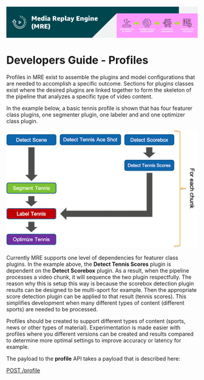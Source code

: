 [![Header](../assets/images/mre-header-1.png)](../../MRE-Developer-Guide.md)

# Developers Guide - Profiles

Profiles in MRE exist to assemble the plugins and model configurations that are needed to accomplish a specific outcome. Sections for plugins classes exist where the desired plugins are linked together to form the skeleton of the pipeline that analyzes a specific type of video content.

In the example below, a basic tennis profile is shown that has four featurer class plugins, one segmenter plugin, one labeler and and one optimizer class plugin.  

![profile-example](../assets/images/devguide-profile-example.png)

Currently MRE supports one level of dependencies for featurer class plugins. In the example above, the **Detect Tennis Scores** plugin is dependent on the **Detect Scorebox** plugin. As a result, when the pipeline processes a video chunk, it will sequence the two plugin respectfully. The reason why this is setup this way is because the scorebox detection plugin results can be designed to be multi-sport for example. Then the appropriate score detection plugin can be applied to that result (tennis scores). This simplifies development when many different types of content (different sports) are needed to be processed.

Profiles should be created to support different types of content (sports, news or other types of material). Experimentation is made easier with profiles where you different versions can be created and results compared to determine more optimal settings to improve accuracy or latency for example.

The payload to the **profile** API takes a payload that is described here:

[POST /profile](https://htmlpreview.github.io/?https://github.com/awslabs/aws-media-replay-engine/blob/main/docs/source/output/api/controlplane.html#create-profile)

